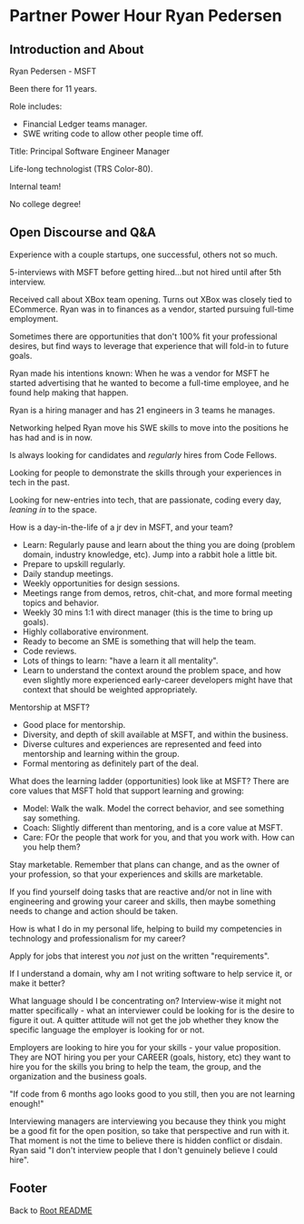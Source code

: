 # Partner Power Hour Ryan Pedersen

## Introduction and About

Ryan Pedersen - MSFT

Been there for 11 years.

Role includes:

- Financial Ledger teams manager.
- SWE writing code to allow other people time off.

Title: Principal Software Engineer Manager

Life-long technologist (TRS Color-80).

Internal team!

No college degree!

## Open Discourse and Q&A

Experience with a couple startups, one successful, others not so much.

5-interviews with MSFT before getting hired...but not hired until after 5th interview.

Received call about XBox team opening. Turns out XBox was closely tied to ECommerce. Ryan was in to finances as a vendor, started pursuing full-time employment.

Sometimes there are opportunities that don't 100% fit your professional desires, but find ways to leverage that experience that will fold-in to future goals.

Ryan made his intentions known: When he was a vendor for MSFT he started advertising that he wanted to become a full-time employee, and he found help making that happen.

Ryan is a hiring manager and has 21 engineers in 3 teams he manages.

Networking helped Ryan move his SWE skills to move into the positions he has had and is in now.

Is always looking for candidates and *regularly* hires from Code Fellows.

Looking for people to demonstrate the skills through your experiences in tech in the past.

Looking for new-entries into tech, that are passionate, coding every day, *leaning in* to the space.

How is a day-in-the-life of a jr dev in MSFT, and your team?

- Learn: Regularly pause and learn about the thing you are doing (problem domain, industry knowledge, etc). Jump into a rabbit hole a little bit.
- Prepare to upskill regularly.
- Daily standup meetings.
- Weekly opportunities for design sessions.
- Meetings range from demos, retros, chit-chat, and more formal meeting topics and behavior.
- Weekly 30 mins 1:1 with direct manager (this is the time to bring up goals).
- Highly collaborative environment.
- Ready to become an SME is something that will help the team.
- Code reviews.
- Lots of things to learn: "have a learn it all mentality".
- Learn to understand the context around the problem space, and how even slightly more experienced early-career developers might have that context that should be weighted appropriately.

Mentorship at MSFT?

- Good place for mentorship.
- Diversity, and depth of skill available at MSFT, and within the business.
- Diverse cultures and experiences are represented and feed into mentorship and learning within the group.
- Formal mentoring as definitely part of the deal.

What does the learning ladder (opportunities) look like at MSFT? There are core values that MSFT hold that support learning and growing:

- Model: Walk the walk. Model the correct behavior, and see something say something.
- Coach: Slightly different than mentoring, and is a core value at MSFT.
- Care: FOr the people that work for you, and that you work with. How can you help them?

Stay marketable. Remember that plans can change, and as the owner of your profession, so that your experiences and skills are marketable.

If you find yourself doing tasks that are reactive and/or not in line with engineering and growing your career and skills, then maybe something needs to change and action should be taken.

How is what I do in my personal life, helping to build my competencies in technology and professionalism for my career?

Apply for jobs that interest you *not* just on the written "requirements".

If I understand a domain, why am I not writing software to help service it, or make it better?

What language should I be concentrating on? Interview-wise it might not matter specifically - what an interviewer could be looking for is the desire to figure it out. A quitter attitude will not get the job whether they know the specific language the employer is looking for or not.

Employers are looking to hire you for your skills - your value proposition. They are NOT hiring you per your CAREER (goals, history, etc) they want to hire you for the skills you bring to help the team, the group, and the organization and the business goals.

"If code from 6 months ago looks good to you still, then you are not learning enough!"

Interviewing managers are interviewing you because they think you might be a good fit for the open position, so take that perspective and run with it. That moment is not the time to believe there is hidden conflict or disdain. Ryan said "I don't interview people that I don't genuinely believe I could hire".

## Footer

Back to [Root README](../README.html)
